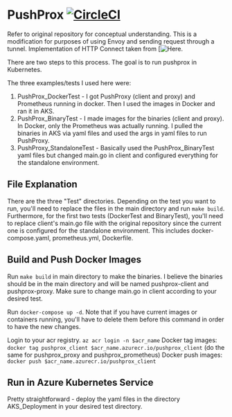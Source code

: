 # PushProx [![CircleCI](https://circleci.com/gh/prometheus-community/PushProx.svg?style=shield)](https://circleci.com/gh/prometheus-community/PushProx)

Refer to original repository for conceptual understanding. This is a modification for purposes of using Envoy and sending request through a tunnel. Implementation of HTTP Connect taken from [![Here](https://github.com/kubernetes-sigs/apiserver-network-proxy/blob/master/cmd/client/main.go).

There are two steps to this process. The goal is to run pushprox in Kubernetes.

The three examples/tests I used here were:
1. PushProx_DockerTest - I got PushProxy (client and proxy) and Prometheus running in docker. Then I used the images in Docker and ran it in AKS.
2. PushProx_BinaryTest - I made images for the binaries (client and proxy). In Docker, only the Prometheus was actually running. I pulled the binaries in AKS via yaml files and used the args in yaml files to run PushProxy.
3. PushProxy_StandaloneTest - Basically used the PushProx_BinaryTest yaml files but changed main.go in client and configured everything for the standalone environment.

## File Explanation
There are the three "Test" directories. Depending on the test you want to run, you'll need to replace the files in the main directory and run ```make build```. Furthermore, for the first two tests (DockerTest and BinaryTest), you'll need to replace client's main.go file with the original repository since the current one is configured for the standalone environment. This includes docker-compose.yaml, prometheus.yml, Dockerfile.

## Build and Push Docker Images
Run ```make build``` in main directory to make the binaries. I believe the binaries should be in the main directory and will be named pushprox-client and pushprox-proxy. Make sure to change main.go in client according to your desired test.

Run ```docker-compose up -d```. Note that if you have current images or containers running, you'll have to delete them before this command in order to have the new changes.

Login to your acr registry. ```az acr login -n $acr_name```
Docker tag images: ```docker tag pushprox_client $acr_name.azurecr.io/pushprox_client``` (do the same for pushprox_proxy and pushprox_prometheus)
Docker push images: ```docker push $acr_name.azurecr.io/pushprox_client```

## Run in Azure Kubernetes Service
Pretty straightforward - deploy the yaml files in the directory AKS_Deployment in your desired test directory.
